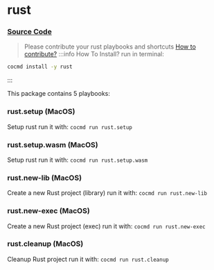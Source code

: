 # rust
### [ Source Code ](https://github.com/cocmd/hub/tree/master/packages/rust)
> Please contribute your rust playbooks and shortcuts
> [How to contribute?](https://cocmd.org/docs/contributing)
:::info How To Install?
run in terminal:
```bash
cocmd install -y rust
```
:::


This package contains 5 playbooks:

### rust.setup (MacOS)
Setup rust
run it with: `cocmd run rust.setup`

### rust.setup.wasm (MacOS)
Setup rust
run it with: `cocmd run rust.setup.wasm`

### rust.new-lib (MacOS)
Create a new Rust project (library)
run it with: `cocmd run rust.new-lib`

### rust.new-exec (MacOS)
Create a new Rust project (exec)
run it with: `cocmd run rust.new-exec`

### rust.cleanup (MacOS)
Cleanup Rust project
run it with: `cocmd run rust.cleanup`




